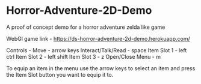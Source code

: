 # Horror-Adventure-2D-Demo
 A proof of concept demo for a horror adventure zelda like game

WebGl game link - https://ds-horror-adventure-2d-demo.herokuapp.com/

Controls -
Move - arrow keys
Interact/Talk/Read - space
Item Slot 1 - left ctrl
Item Slot 2 - left shift
Item Slot 3 - z
Open/Close Menu - m

To equip an item in the menu use the arrow keys to select an item and press the Item Slot button you want to equip it to.
